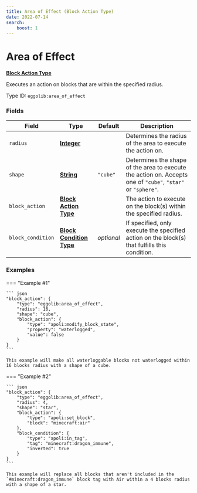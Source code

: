 ```yaml
---
title: Area of Effect (Block Action Type)
date: 2022-07-14
search:
    boost: 1
---
```


#   Area of Effect

**[Block Action Type]**

Executes an action on blocks that are within the specified radius.

Type ID: `eggolib:area_of_effect`


### Fields

Field | Type | Default | Description
------|------|---------|------------
`radius` | **[Integer]** | | Determines the radius of the area to execute the action on.
`shape` | **[String]** | `"cube"` | Determines the shape of the area to execute the action on. Accepts one of `"cube"`, `"star"` or `"sphere"`.
`block_action` | **[Block Action Type]** | | The action to execute on the block(s) within the specified radius.
`block_condition` | **[Block Condition Type]** | *optional* | If specified, only execute the specified action on the block(s) that fulfills this condition.


### Examples

=== "Example #1"

    ``` json
    "block_action": {
        "type": "eggolib:area_of_effect",
        "radius": 16,
        "shape": "cube",
        "block_action": {
            "type": "apoli:modify_block_state",
            "property": "waterlogged",
            "value": false
        }
    }
    ```

    This example will make all waterloggable blocks not waterlogged within 16 blocks radius with a shape of a cube.


=== "Example #2"

    ``` json
    "block_action": {
        "type": "eggolib:area_of_effect",
        "radius": 4,
        "shape": "star",
        "block_action": {
            "type": "apoli:set_block",
            "block": "minecraft:air"
        },
        "block_condition": {
            "type": "apoli:in_tag",
            "tag": "minecraft:dragon_immune",
            "inverted": true
        }
    }
    ```

    This example will replace all blocks that aren't included in the `#minecraft:dragon_immune` block tag with Air within a 4 blocks radius with a shape of a star.



[Block Action Type]: ../block_action_types.md
[Integer]: https://origins.readthedocs.io/en/latest/types/data_types/integer
[String]: https://origins.readthedocs.io/en/latest/types/data_types/string
[Block Condition Type]: ../block_condition_types.md
